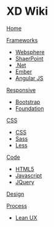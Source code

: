 # XD Wiki

[Home](index.md)

[Frameworks]()

  * [Websphere](pages/websphere.md)
  * [ShaerPoint](pages/sharepoint.md)
  * [.Net](pages/dotnet.md)
  * [Ember](pages/ember.md)
  * [Angular JS](pages/angularjs.md)

[Responsive]()

  * [Bootstrap](pages/bootstrap.md)
  * [Foundation](pages/foundation.md)

[CSS]()

  * [CSS](pages/css.md)
  * [Sass](pages/sass.md)
  * [Less](pages/less.md)

[Code]()

  * [HTML5](pages/html5.md)
  * [Javascript](pages/javascript.md)
  * [JQuery](pages/jquery.md)

[Design](pages/design.md)

[Process]()

  * [Lean UX](pages/leanux.md)
